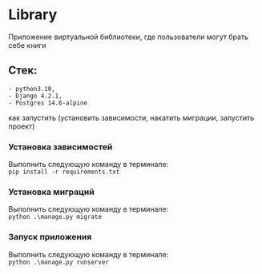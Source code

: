 # Library
Приложение виртуальной библиотеки, где пользователи могут брать себе книги
## Стек:
    - python3.10,
    - Django 4.2.1,
    - Postgres 14.6-alpine
как запустить (установить зависимости, накатить миграции, запустить проект)

### Установка зависимостей

Выполнить следующую команду в терминале:\
`pip install -r requirements.txt`

### Установка миграций

Выполнить следующую команду в терминале:\
`python .\manage.py migrate`

### Запуск приложения

Выполнить следующую команду в терминале:\
`python .\manage.py runserver`
